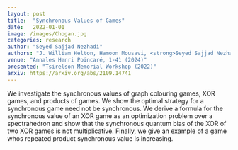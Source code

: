 ```yaml
---
layout: post
title:  "Synchronous Values of Games"
date:   2022-01-01
image: /images/Chogan.jpg
categories: research
author: "Seyed Sajjad Nezhadi"
authors: "J. William Helton, Hamoon Mousavi, <strong>Seyed Sajjad Nezhadi</strong>, Vern I. Paulsen, Travis B. Russell"
venue: "Annales Henri Poincaré, 1-41 (2024)"
presented: "Tsirelson Memorial Workshop (2022)"
arxiv: https://arxiv.org/abs/2109.14741
---
```

We investigate the synchronous values of graph colouring games, XOR games, and products of games. We show the optimal strategy for a synchronous game need not be synchronous. We derive a formula for the synchronous value of an XOR game as an optimization problem over a spectrahedron and show that the synchronous quantum bias of the XOR of two XOR games is not multiplicative. Finally, we give an example of a game whos repeated product synchronous value is increasing.